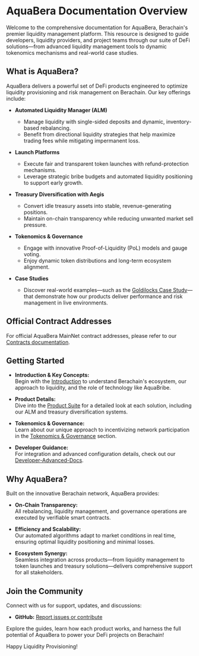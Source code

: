 # AquaBera Documentation Overview

Welcome to the comprehensive documentation for AquaBera, Berachain's premier liquidity management platform. This resource is designed to guide developers, liquidity providers, and project teams through our suite of DeFi solutions—from advanced liquidity management tools to dynamic tokenomics mechanisms and real-world case studies.

## What is AquaBera?

AquaBera delivers a powerful set of DeFi products engineered to optimize liquidity provisioning and risk management on Berachain. Our key offerings include:

- **Automated Liquidity Manager (ALM)**
  - Manage liquidity with single-sided deposits and dynamic, inventory-based rebalancing.
  - Benefit from directional liquidity strategies that help maximize trading fees while mitigating impermanent loss.

- **Launch Platforms**
  - Execute fair and transparent token launches with refund-protection mechanisms.
  - Leverage strategic bribe budgets and automated liquidity positioning to support early growth.

- **Treasury Diversification with Aegis**
  - Convert idle treasury assets into stable, revenue-generating positions.
  - Maintain on-chain transparency while reducing unwanted market sell pressure.

- **Tokenomics & Governance**
  - Engage with innovative Proof-of-Liquidity (PoL) models and gauge voting.
  - Enjoy dynamic token distributions and long-term ecosystem alignment.

- **Case Studies**
  - Discover real-world examples—such as the [Goldilocks Case Study](Case-Studies/Goldilocks-Case-Study/)—that demonstrate how our products deliver performance and risk management in live environments.

## Official Contract Addresses

For official AquaBera MainNet contract addresses, please refer to our [Contracts documentation](Contracts/README.md).

## Getting Started

- **Introduction & Key Concepts:**  
  Begin with the [Introduction](Introduction/README.md) to understand Berachain's ecosystem, our approach to liquidity, and the role of technology like AquaBribe.

- **Product Details:**  
  Dive into the [Product Suite](Product-Suite/README.md) for a detailed look at each solution, including our ALM and treasury diversification systems.

- **Tokenomics & Governance:**  
  Learn about our unique approach to incentivizing network participation in the [Tokenomics & Governance](Tokenomics-Governance/README.md) section.

- **Developer Guidance:**  
  For integration and advanced configuration details, check out our [Developer-Advanced-Docs](Developer-Advanced-Docs/README.md).

## Why AquaBera?

Built on the innovative Berachain network, AquaBera provides:

- **On-Chain Transparency:**  
  All rebalancing, liquidity management, and governance operations are executed by verifiable smart contracts.

- **Efficiency and Scalability:**  
  Our automated algorithms adapt to market conditions in real time, ensuring optimal liquidity positioning and minimal losses.

- **Ecosystem Synergy:**  
  Seamless integration across products—from liquidity management to token launches and treasury solutions—delivers comprehensive support for all stakeholders.

## Join the Community

Connect with us for support, updates, and discussions:

- **GitHub:** [Report issues or contribute](https://github.com/AquaBera)

Explore the guides, learn how each product works, and harness the full potential of AquaBera to power your DeFi projects on Berachain!

Happy Liquidity Provisioning!

<!-- Updated: 2025-02-25 -->
